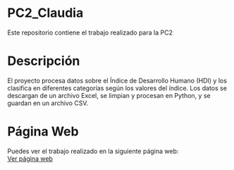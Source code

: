 # PC2_Claudia

Este repositorio contiene el trabajo realizado para la PC2

# Descripción

El proyecto procesa datos sobre el Índice de Desarrollo Humano (HDI) y los clasifica en diferentes categorías según los valores del índice. Los datos se descargan de un archivo Excel, se limpian y procesan en Python, y se guardan en un archivo CSV.

# Página Web

Puedes ver el trabajo realizado en la siguiente página web:  
[Ver página web](https://github.com/ClaudiaPomahuallca/PC2_Claudia?tab=readme-ov-file)
